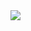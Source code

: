 
<img src="https://cdn.videoplasty.com/animation/chill-coding-programming-lo-fi-animation-stock-animation-21874-1024x576.jpg" width=200px />
<!--
**rishunayak/rishunayak** is a ✨ _special_ ✨ repository because its `README.md` (this file) appears on your GitHub profile.

Here are some ideas to get you started:

- 🔭 I’m currently working on ...
- 🌱 I’m currently learning ...
- 👯 I’m looking to collaborate on ...
- 🤔 I’m looking for help with ...
- 💬 Ask me about ...
- 📫 How to reach me: ...
- 😄 Pronouns: ...
- ⚡ Fun fact: ...
-->


<h1> Hi there <img src="https://raw.githubusercontent.com/ABSphreak/ABSphreak/master/gifs/Hi.gif"/> 👋 </h1>

